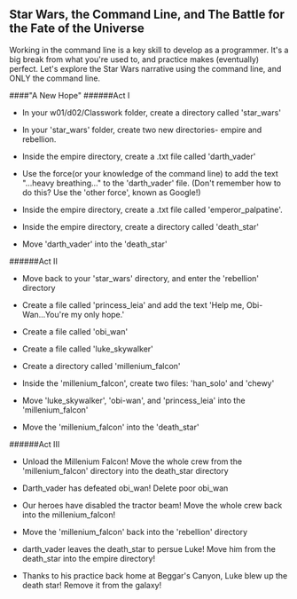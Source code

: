 ## Star Wars, the Command Line, and The Battle for the Fate of the Universe

Working in the command line is a key skill to develop as a programmer. It's a big break from what you're used to, and practice makes (eventually) perfect. Let's explore the Star Wars narrative using the command line, and ONLY the command line.

####"A New Hope"
######Act I

* In your w01/d02/Classwork folder, create a directory called 'star_wars'

* In your 'star_wars' folder, create two new directories- empire and rebellion.

* Inside the empire directory, create a .txt file called 'darth_vader'

* Use the force(or your knowledge of the command line) to add the text "...heavy breathing..." to the 'darth_vader' file. (Don't remember how to do this? Use the 'other force', known as Google!)

* Inside the empire directory, create a .txt file called 'emperor_palpatine'.

* Inside the empire directory, create a directory called 'death_star'

* Move 'darth_vader' into the 'death_star'

######Act II

* Move back to your 'star_wars' directory, and enter the 'rebellion' directory

* Create a file called 'princess_leia' and add the text 'Help me, Obi-Wan...You're my only hope.'

* Create a file called 'obi_wan'

* Create a file called 'luke_skywalker'

* Create a directory called 'millenium_falcon'

* Inside the 'millenium_falcon', create two files: 'han_solo' and 'chewy'

* Move 'luke_skywalker', 'obi-wan', and 'princess_leia' into the 'millenium_falcon'

* Move the 'millenium_falcon' into the 'death_star'

######Act III

* Unload the Millenium Falcon! Move the whole crew from the 'millenium_falcon' directory into the death_star directory

* Darth_vader has defeated obi_wan! Delete poor obi_wan

* Our heroes have disabled the tractor beam! Move the whole crew back into the millenium_falcon!

* Move the 'millenium_falcon' back into the 'rebellion' directory

* darth_vader leaves the death_star to persue Luke! Move him from the death_star into the empire directory!

* Thanks to his practice back home at Beggar's Canyon, Luke blew up the death star! Remove it from the galaxy!
